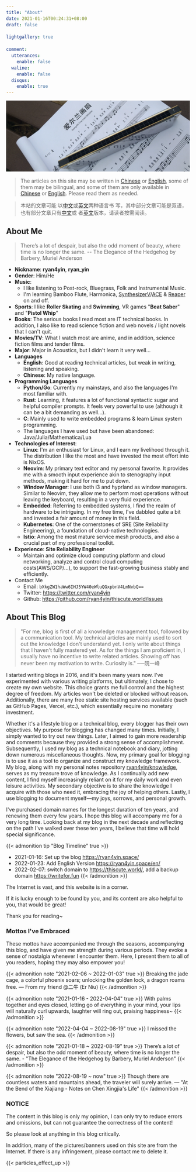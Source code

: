 ```yaml
---
title: "About"
date: 2021-01-16T00:24:31+08:00
draft: false

lightgallery: true

comment:
  utterances:
    enable: false
  waline:
    enable: false
  disqus:
    enable: true
---
```


![Harmonica](harmonica.webp)

> The articles on this site may be written in [Chinese](https://thiscute.world/zh-cn/) or
> [English](https://thiscute.world/en/), some of them may be bilingual, and some of them
> are only available in [Chinese](https://thiscute.world/zh-cn/) or
> [English](https://thiscute.world/en/). Please read them as needed.

> 本站的文章可能
> 以[中文](https://thiscute.world/zh-cn/)或[英文](https://thiscute.world/en/)两种语言书
> 写，其中部分文章可能是双语，也有部分文章只有[中文](https://thiscute.world/zh-cn/)或
> 者[英文](https://thiscute.world/en/)版本，请读者按需阅读。

## About Me

> There’s a lot of despair, but also the odd moment of beauty, where time is no longer the
> same. -- The Elegance of the Hedgehog by Barbery, Muriel Anderson

- **Nickname**: **ryan4yin**, **ryan_yin**
- **Gender**: Him/He
- **Music**:
  - I like listening to Post-rock, Bluegrass, Folk and Instrumental Music.
  - I'm learning Bamboo Flute, Harmonica,
    [SynthesizerV](https://dreamtonics.com/en/synthesizerv/)/[ACE](https://space.bilibili.com/418030)
    & [Reaper](https://www.reaper.fm) on and off.
- **Sports**: I like **Roller Skating** and **Swimming**, VR games "**Beat Saber**" and
  "**Pistol Whip**"
- **Books**: The serious books I read most are IT technical books. In addition, I also
  like to read science fiction and web novels / light novels that I can't quit.
- **Movies/TV**: What I watch most are anime, and in addition, science fiction films and
  tender films.
- **Major**: Major in Acoustics, but I didn't learn it very well...
- **Languages**
  - **English**: Good at reading technical articles, but weak in writing, listening and
    speaking.
  - **Chinese**: My native language.
- **Programming Languages**
  - **Python/Go**: Currently my mainstays, and also the languages I'm most familiar with.
  - **Rust**: Learning, it features a lot of functional syntactic sugar and helpful
    compiler prompts. It feels very powerful to use (although it can be a bit demanding as
    well...).
  - **C**: Mainly used to write embedded programs & learn Linux system programming.
  - The languages I have used but have been abandoned: Java/Julia/Mathematica/Lua
- **Technologies of Interest**:
  - **Linux**: I'm an enthusiast for Linux, and I earn my livelihood through it. The
    distribution I like the most and have invested the most effort into is NixOS.
  - **Neovim**: My primary text editor and my personal favorite. It provides me with a
    smooth input experience akin to stenography input methods, making it hard for me to
    put down.
  - **Window Manager**: I use both i3 and hyprland as window managers. Similar to Neovim,
    they allow me to perform most operations without leaving the keyboard, resulting in a
    very fluid experience.
  - **Embedded**: Referring to embedded systems, I find the realm of hardware to be
    intriguing. In my free time, I've dabbled quite a bit and invested a fair amount of
    money in this field.
  - **Kubernetes**: One of the cornerstones of SRE (Site Reliability Engineering), a
    foundation of cloud-native technologies.
  - **Istio**: Among the most mature service mesh products, and also a crucial part of my
    professional toolkit.
- **Experience**: **Site Reliability Engineer**
  - Maintain and optimize cloud computing platform and cloud networking, analyze and
    control cloud computing costs(AWS/GCP/...), to support the fast-growing business
    stably and efficiently.
- Contact Me
  - Email: `bXkgZW1haWw6IHJ5YW40eWluQGxpbnV4LmNvbQ==`
  - Twitter: <https://twitter.com/ryan4yin>
  - Github: <https://github.com/ryan4yin/thiscute.world/issues>

## About This Blog

> "For me, blog is first of all a knowledge management tool, followed by a communication
> tool. My technical articles are mainly used to sort out the knowledge I don't understand
> yet. I only write about things that I haven't fully mastered yet. As for the things I am
> proficient in, I usually have no incentive to write related articles. Showing off has
> never been my motivation to write. Curiosity is." ──阮一峰

I started writing blogs in 2016, and it's been many years now. I've experimented with
various writing platforms, but ultimately, I chose to create my own website. This choice
grants me full control and the highest degree of freedom. My articles won't be deleted or
blocked without reason. Additionally, there are many free static site hosting services
available (such as GitHub Pages, Vercel, etc.), which essentially require no monetary
investment.

Whether it's a lifestyle blog or a technical blog, every blogger has their own objectives.
My purpose for blogging has changed many times. Initially, I simply wanted to try out new
things. Later, I aimed to gain more readership and comments because they provided a strong
sense of accomplishment. Subsequently, I used my blog as a technical notebook and diary,
jotting down numerous miscellaneous thoughts. Now, my primary goal for blogging is to use
it as a tool to organize and construct my knowledge framework. My blog, along with my
personal notes repository [ryan4yin/knowledge](https://github.com/ryan4yin/knowledge),
serves as my treasure trove of knowledge. As I continually add new content, I find myself
increasingly reliant on it for my daily work and even leisure activities. My secondary
objective is to share the knowledge I acquire with those who need it, embracing the joy of
helping others. Lastly, I use blogging to document myself—my joys, sorrows, and personal
growth.

I've purchased domain names for the longest duration of ten years, and renewing them every
few years. I hope this blog will accompany me for a very long time. Looking back at my
blog in the next decade and reflecting on the path I've walked over these ten years, I
believe that time will hold special significance.

{{< admonition tip "Blog Timeline" true >}}

- 2021-01-16: Set up the blog <https://ryan4yin.space/>
- 2022-01-23: Add English Version <https://ryan4yin.space/en/>
- 2022-02-07: switch domain to <https://thiscute.world/>, add a backup domain
  <https://writefor.fun> {{< /admonition >}}

The Internet is vast, and this website is in a corner.

If it is lucky enough to be found by you, and its content are also helpful to you, that
would be great!

Thank you for reading~

### Mottos I've Embraced

These mottos have accompanied me through the seasons, accompanying this blog, and have
given me strength during various periods. They evoke a sense of nostalgia whenever I
encounter them. Here, I present them to all of you readers, hoping they may also empower
you!

{{< admonition note "2021-02-06 ~ 2022-01-03" true >}} Breaking the jade cage, a colorful
phoenix soars; unlocking the golden lock, a dragon roams free. — From my friend @二牛 (Er
Niu) {{< /admonition >}}

{{< admonition note "2021-01-16 - 2022-04-04" true >}} With palms together and eyes
closed, letting go of everything in your mind, your lips will naturally curl upwards,
laughter will ring out, praising happiness~ {{< /admonition >}}

{{< admonition note "2022-04-04 ~ 2022-08-19" true >}} I missed the flowers, but saw the
sea. {{< /admonition >}}

{{< admonition note "2021-01-18 ~ 2022-08-19" true >}} There’s a lot of despair, but also
the odd moment of beauty, where time is no longer the same. - "The Elegance of the
Hedgehog by Barbery, Muriel Anderson" {{< /admonition >}}

{{< admonition note "2022-08-19 ~ now" true >}} Though there are countless waters and
mountains ahead, the traveler will surely arrive. — "At the Bend of the Xiajiang - Notes
on Chen Xingjia's Life" {{< /admonition >}}

### NOTICE

The content in this blog is only my opinion, I can only try to reduce errors and
omissions, but can not guarantee the correctness of the content!

So please look at anything in this blog critically.

In addition, many of the pictures/banners used on this site are from the Internet. If
there is any infringement, please contact me to delete it.

{{< particles_effect_up  >}}
